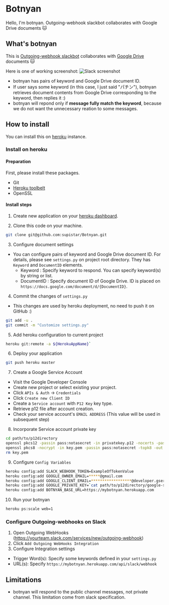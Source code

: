 # Botnyan
Hello, I'm botnyan. Outgoing-webhook slackbot collaborates with Google Drive documents :cat:

## What's botnyan

This is [Outgoing-webhook slackbot](https://api.slack.com/outgoing-webhooks) collaborates with [Google Drive](http://drive.google.com) documents :cat:


Here is one of working screenshot:
![Slack screenshot](https://raw.githubusercontent.com/wiki/supistar/botnyan/screenshots/slack.png)

- botnyan has pairs of keyword and Google Drive document ID.
- If user says some keyword (in this case, I just said "パチン"), botnyan retrieves document contents from Google Drive corresponding to the keyword, then replies it :)
- botnyan will repond only if **message fully match the keyword**, because we do not want the unnecessary reation to some messages.

## How to install

You can install this on [heroku](https://www.heroku.com/home) instance.

### Install on heroku

#### Preparation

First, please install these packages.
- Git
- [Heroku toolbelt](https://toolbelt.heroku.com/)
- OpenSSL

#### Install steps

1. Create new application on your [heroku dashboard](https://dashboard.heroku.com/apps).

2. Clone this code on your machine.
  
  ```bash
  git clone git@github.com:supistar/Botnyan.git
  ```

3. Configure document settings
  
  - You can configure pairs of keyword and Google Drive document ID. For details, please see `settings.py` on project root directory.
    They has `Keyword` and `DocumentID` elements.
    - Keyword : Specify keyword to respond. You can specify keyword(s) by string or list.
    - DocumentID : Specify document ID of Google Drive. ID is placed on `https://docs.google.com/document/d/{DocumentID}`. 
  
4. Commit the changes of `settings.py`
  
  - This changes are used by heroku deployment, no need to push it on GitHub :)
  
  ```bash
  git add -u .
  git commit -m "Customize settings.py"
  ```

5. Add heroku configuration to current project
  
  ```bash
  heroku git:remote -a ${HerokuAppName}`
  ```

6. Deploy your application
  
  ```bash
  git push heroku master
  ```

7. Create a Google Service Account
  
  - Visit the Google Developer Console
  - Create new project or select existing your project.
  - Click `APIs & Auth` ->  `Credentials`
  - Click `Create new Client ID`
  - Create a `Service account` with `P12 Key` key type.
  - Retrieve p12 file after account creation.
  - Check your service account's `EMAIL ADDRESS` (This value will be used in subsequent step)
  
8. Incorporate Service account private key
  
  ```bash
  cd path/to/p12directory
  openssl pkcs12 -passin pass:notasecret -in privatekey.p12 -nocerts -passout pass:notasecret -out key.pem
  openssl pkcs8 -nocrypt -in key.pem -passin pass:notasecret -topk8 -out google-services-private-key.pem
  rm key.pem
  ```
  
9. Configure `Config Variables`
  
  ```bash
  heroku config:add SLACK_WEBHOOK_TOKEN=ExampleOfTokenValue
  heroku config:add GOOGLE_OWNER_EMAIL=*****@gmail.com
  heroku config:add GOOGLE_CLIENT_EMAIL=******************@developer.gserviceaccount.com
  heroku config:add GOOGLE_PRIVATE_KEY=`cat path/to/p12directory/google-services-private-key.pem`
  heroku config:add BOTNYAN_BASE_URL=https://mybotnyan.herokuapp.com
  ```
  
10. Run your botnyan
  
  ```bash
  heroku ps:scale web=1
  ```

### Configure Outgoing-webhooks on Slack

1. Open Outgoing WebHooks (https://yourteam.slack.com/services/new/outgoing-webhook)
2. Click `Add Outgoing WebHooks Integration`
3. Configure Integration settings
  - Trigger Word(s): Specify some keywords defined in your `settings.py`
  - URL(s): Specify `https://mybotnyan.herokuapp.com/api/slack/webhook`

## Limitations

- botnyan will respond to the public channel messages, not private channel.
  This limitation come from slack specification.

